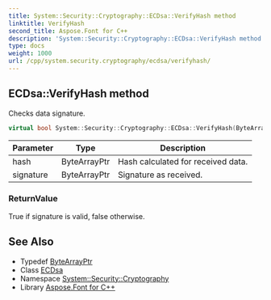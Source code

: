 ```yaml
---
title: System::Security::Cryptography::ECDsa::VerifyHash method
linktitle: VerifyHash
second_title: Aspose.Font for C++
description: 'System::Security::Cryptography::ECDsa::VerifyHash method. Checks data signature in C++.'
type: docs
weight: 1000
url: /cpp/system.security.cryptography/ecdsa/verifyhash/
---
```

## ECDsa::VerifyHash method


Checks data signature.

```cpp
virtual bool System::Security::Cryptography::ECDsa::VerifyHash(ByteArrayPtr hash, ByteArrayPtr signature)=0
```


| Parameter | Type | Description |
| --- | --- | --- |
| hash | ByteArrayPtr | Hash calculated for received data. |
| signature | ByteArrayPtr | Signature as received. |

### ReturnValue

True if signature is valid, false otherwise.

## See Also

* Typedef [ByteArrayPtr](../../../system/bytearrayptr/)
* Class [ECDsa](../)
* Namespace [System::Security::Cryptography](../../)
* Library [Aspose.Font for C++](../../../)
